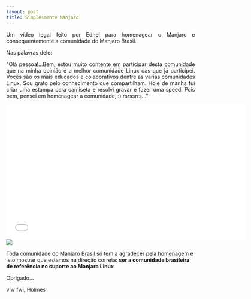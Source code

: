 ```yaml
---
layout: post
title: Simplesmente Manjaro
---
```


<p style="text-align: justify;">Um vídeo legal feito por Ednei para homenagear o Manjaro e consequentemente a comunidade do Manjaro Brasil.</p>

Nas palavras dele:

<p style="text-align: justify;">"Olá pessoal...Bem, estou muito contente em participar desta comunidade que na minha opinião é a melhor comunidade Linux das que já participei. Vocês são os mais educados e colaborativos dentre as varias comunidades Linux. Sou grato pelo conhecimento que compartilham. Hoje de manha fui criar uma estampa para camiseta e resolvi gravar e fazer uma speed. Pois bem, pensei em homenagear a comunidade, :) rsrssrrs..."</p>

<iframe width="640" height="360" src="//www.youtube.com/embed/9Fhp3MPu6Rw?feature=player_embedded" frameborder="0" allowfullscreen></iframe>

<img src="http://www.auplod.com/u/plouda80a85.png">

Toda comunidade do Manjaro Brasil só tem a agradecer pela homenagem e isto mostrar que estamos na direção correta: <strong>ser a comunidade brasileira de referência no suporte ao Manjaro Linux</strong>.</p>

Obrigado...   

vlw fwi, Holmes
